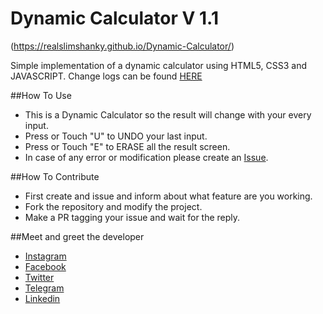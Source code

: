 # Dynamic Calculator V 1.1
(https://realslimshanky.github.io/Dynamic-Calculator/)

Simple implementation of a dynamic calculator using HTML5, CSS3 and JAVASCRIPT.
Change logs can be found [HERE](https://github.com/realslimshanky/Dynamic-Calculator/blob/master/changelogs.md)

##How To Use
* This is a Dynamic Calculator so the result will change with your every input.
* Press or Touch "U" to UNDO your last input.
* Press or Touch "E" to ERASE all the result screen.
* In case of any error or modification please create an [Issue](https://github.com/realslimshanky/Dynamic-Calculator/issues).

##How To Contribute
* First create and issue and inform about what feature are you working.
* Fork the repository and modify the project.
* Make a PR tagging your issue and wait for the reply.

##Meet and greet the developer
* [Instagram](https://www.instagram.com/realslimshanky)
* [Facebook](https://www.facebook.com/realslimshanky)
* [Twitter](https://twitter.com/realslimshanky)
* [Telegram](https://telegram.me/realslimshanky)
* [Linkedin](https://www.linkedin.com/in/shashankkumarkushwaha)